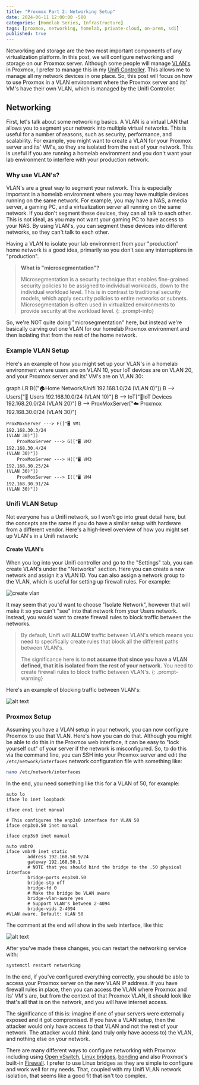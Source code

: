 ```yaml
---
title: "Proxmox Part 2: Networking Setup"
date: 2024-06-11 12:00:00 -500
categories: [Homelab Series, Infrastructure]
tags: [proxmox, networking, homelab, private-cloud, on-prem, sdi]
published: true
---
```


Networking and storage are the two most important components of any virtualization platform. In this post, we will configure networking and storage on our Proxmox server. Although some people will manage [VLAN's](https://en.wikipedia.org/wiki/Virtual_LAN) in Proxmox, I prefer to manage this in my [Unifi Controller](https://ui.com/us/en). This allows me to manage all my network devices in one place. So, this post will focus on how to use Proxmox in a VLAN environment where the Proxmox server and its' VM's have their own VLAN, which is managed by the Unifi Controller.

## Networking

First, let's talk about some networking basics. A VLAN is a virtual LAN that allows you to segment your network into multiple virtual networks. This is useful for a number of reasons, such as security, performance, and scalability. For example, you might want to create a VLAN for your Proxmox server and its' VM's, so they are isolated from the rest of your network. This is useful if you are running a homelab environment and you don't want your lab environment to interfere with your production network.

### Why use VLAN's?

VLAN's are a great way to segment your network. This is especially important in a homelab environment where you may have multiple devices running on the same network. For example, you may have a NAS, a media server, a gaming PC, and a virtualization server all running on the same network. If you don't segment these devices, they can all talk to each other. This is not ideal, as you may not want your gaming PC to have access to your NAS. By using VLAN's, you can segment these devices into different networks, so they can't talk to each other.

Having a VLAN to isolate your lab environment from your "production" home network is a good idea, primarily so you don't see any interruptions in "production".

> **What is "microsegmentation"?**
>
> Microsegmentation is a security technique that enables fine-grained security policies to be assigned to individual workloads, down to the individual workload level. This is in contrast to traditional security models, which apply security policies to entire networks or subnets. Microsegmentation is often used in virtualized environments to provide security at the workload level.
{: .prompt-info}

So, we're NOT quite doing "microsegmentation" here, but instead we're basically carving out one VLAN for our homelab Proxmox environment and then isolating that from the rest of the home network.

### Example VLAN Setup

Here's an example of how you might set up your VLAN's in a homelab environment where users are on VLAN 10, your IoT devices are on VLAN 20, and your Proxmox server and its' VM's are on VLAN 30:

<div class="mermaid">
graph LR
    B(("🏠Home Network/Unifi
    192.168.1.0/24 (VLAN 0)"))
    B --> Users["👥 Users
    192.168.10.0/24 (VLAN 10)"]
    B --> IoT["🔌IoT Devices
    192.168.20.0/24 (VLAN 20)"]
    B --> ProxMoxServer["☁️ Proxmox
    192.168.30.0/24 (VLAN 30)"]

    ProxMoxServer ---> F(["🖥️ VM1
    192.168.30.3/24
    (VLAN 30)"])
        ProxMoxServer ---> G(["🖥️ VM2
    192.168.30.4/24
    (VLAN 30)"])
        ProxMoxServer ---> H(["🖥️ VM3
    192.168.30.25/24
    (VLAN 30)"])
        ProxMoxServer ---> I(["🖥️ VM4
    192.168.30.91/24
    (VLAN 30)"])
</div>
<!-- _includes/mermaid.html -->
<script src="https://cdn.jsdelivr.net/npm/mermaid/dist/mermaid.min.js"></script>
<script>
 document.addEventListener("DOMContentLoaded", function () {
      const prefersDarkScheme = window.matchMedia("(prefers-color-scheme: dark)").matches;
      const mermaidConfig = {
        startOnLoad: true,
        theme: prefersDarkScheme ? "dark" : "default"
      };
      mermaid.initialize(mermaidConfig);
    });
</script>

### Unifi VLAN Setup

Not everyone has a Unifi network, so I won't go into great detail here, but the concepts are the same if you do have a similar setup with hardware from a different vendor. Here's a high-level overview of how you might set up VLAN's in a Unifi network:

#### Create VLAN's

When you log into your Unifi controller and go to the "Settings" tab, you can create VLAN's under the "Networks" section. Here you can create a new network and assign it a VLAN ID. You can also assign a network group to the VLAN, which is useful for setting up firewall rules. For example:

![create vlan](/assets/img/2024-06-11-create-vlan.png)

It may seem that you'd want to choose "Isolate Network", however that will make it so you can't "see" into that network from your Users network. Instead, you would want to create firewall rules to block traffic between the networks.

> By default, Unifi will **ALLOW** traffic between VLAN's which means you need to specifically create rules that block all the different paths between VLAN's.
>
> The significance here is to **not assume that since you have a VLAN defined, that it is isolated from the rest of your network.** You need to create firewall rules to block traffic between VLAN's.
{: .prompt-warning}

Here's an example of blocking traffic between VLAN's:

![alt text](/assets/img/2024-06-11-traffic-rule.png)

### Proxmox Setup

Assuming you have a VLAN setup in your network, you can now configure Proxmox to use that VLAN. Here's how you can do that. Although you might be able to do this in the Proxmox web interface, it can be easy to "lock yourself out" of your server if the network is misconfigured. So, to do this via the command line, you can SSH into your Proxmox server and edit the `/etc/network/interfaces` network configuration file with something like:

```bash
nano /etc/network/interfaces
```

In the end, you need something like this for a VLAN of 50, for example:

```plaintext
auto lo
iface lo inet loopback

iface eno1 inet manual

# This configures the enp3s0 interface for VLAN 50
iface enp3s0.50 inet manual

iface enp3s0 inet manual

auto vmbr0
iface vmbr0 inet static
        address 192.168.50.9/24
        gateway 192.168.50.1
        # NOTE that you should bind the bridge to the .50 physical interface
        bridge-ports enp3s0.50
        bridge-stp off
        bridge-fd 0
        # Make the bridge be VLAN aware
        bridge-vlan-aware yes
        # Support VLAN's between 2-4094
        bridge-vids 2-4094
#VLAN aware. Default: VLAN 50
```

The comment at the end will show in the web interface, like this:

![alt text](/assets/img/2024-06-11-proxmox-vlan.png)

After you've made these changes, you can restart the networking service with:

```bash
systemctl restart networking
```

In the end, if you've configured everything correctly, you should be able to access your Proxmox server on the new VLAN IP address. If you have firewall rules in place, then you can access the VLAN where Proxmox and its' VM's are, but from the context of that Proxmox VLAN, it should look like that's all that is on the network, and you will have internet access.

The significance of this is: imagine if one of your servers were externally exposed and it got compromised. If you have a VLAN setup, then the attacker would only have access to that VLAN and not the rest of your network. The attacker would think (and truly only have access to) the VLAN, and nothing else on your network.

There are many different ways to configure networking with Proxmox including using [Open vSwitch](https://www.openvswitch.org/), [Linux bridges](https://wiki.debian.org/BridgeNetworkConnections), [bonding](https://wiki.debian.org/Bonding) and also Proxmox's built-in [Firewall](https://pve.proxmox.com/wiki/Firewall). I prefer to use Linux bridges as they are simple to configure and work well for my needs. That, coupled with my Unifi VLAN network isolation, that seems like a good fit that isn't too complex.
